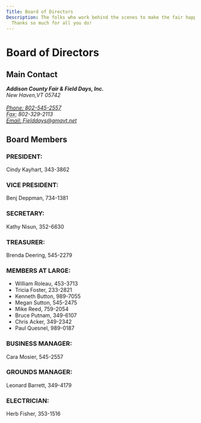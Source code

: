 ```yaml
---
Title: Board of Directors
Description: The folks who work behind the scenes to make the fair happen.
  Thanks so much for all you do!
---
```

# Board of Directors

## Main Contact

<address itemscope="" itemtype="http://schema.org/NGO">
    <div itemprop="address" itemscope="" itemtype="http://schema.org/PostalAddress" >
        <strong itemprop="streetAddress" >Addison County Fair & Field Days, Inc.</strong>
        <br /> <span itemprop="addressLocality">New Haven</span>,<span itemprop="addressRegion">VT</span> 05742
    </div>
    <br />
    <a href="tel:8025452557" itemprop="telephone" ><abbr title="Phone" >Phone:</abbr> 802-545-2557</a><br />
    <abbr title="Fax">Fax:</abbr> 802-329-2113<br />
    <a href="mailto:Fielddays@gmavt.net"  itemprop="email"><abbr title="Email">Email:</abbr> Fielddays@gmavt.net</a>
</address>

## Board Members

### PRESIDENT:

Cindy Kayhart, 343-3862

### VICE PRESIDENT:

Benj Deppman, 734-1381

### SECRETARY:

Kathy Nisun, 352-6630

### TREASURER:

Brenda Deering, 545-2279

### MEMBERS AT LARGE:

* William Roleau, 453-3713 
* Tricia Foster, 233-2821
* Kenneth Button, 989-7055 
* Megan Sutton, 545-2475
* Mike Reed, 759-2054
* Bruce Putnam, 349-6107
* C﻿hris Acker, 349-2342
* Paul Quesnel, 989-0187

### BUSINESS MANAGER:

Cara Mosier, 545-2557

### GROUNDS MANAGER:

Leonard Barrett, 349-4179

### ELECTRICIAN:

Herb Fisher, 353-1516